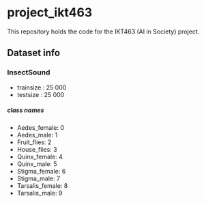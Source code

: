 # project_ikt463
This repository holds the code for the IKT463 (AI in Society) project.


## Dataset info

### InsectSound

- trainsize : 25 000
- testsize : 25 000

##### class names

- Aedes_female: 0
- Aedes_male: 1
- Fruit_flies: 2
- House_flies: 3
- Quinx_female: 4
- Quinx_male: 5
- Stigma_female: 6
- Stigma_male: 7
- Tarsalis_female: 8
- Tarsalis_male: 9

